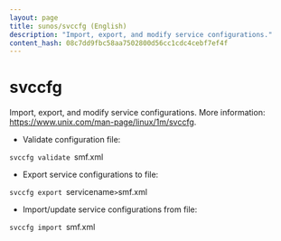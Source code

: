 ```yaml
---
layout: page
title: sunos/svccfg (English)
description: "Import, export, and modify service configurations."
content_hash: 08c7dd9fbc58aa7502800d56cc1cdc4cebf7ef4f
---
```

# svccfg

Import, export, and modify service configurations.
More information: <https://www.unix.com/man-page/linux/1m/svccfg>.

- Validate configuration file:

`svccfg validate `<span class="tldr-var badge badge-pill bg-dark-lm bg-white-dm text-white-lm text-dark-dm font-weight-bold">smf.xml</span>

- Export service configurations to file:

`svccfg export `<span class="tldr-var badge badge-pill bg-dark-lm bg-white-dm text-white-lm text-dark-dm font-weight-bold">servicename</span>` > `<span class="tldr-var badge badge-pill bg-dark-lm bg-white-dm text-white-lm text-dark-dm font-weight-bold">smf.xml</span>

- Import/update service configurations from file:

`svccfg import `<span class="tldr-var badge badge-pill bg-dark-lm bg-white-dm text-white-lm text-dark-dm font-weight-bold">smf.xml</span>
